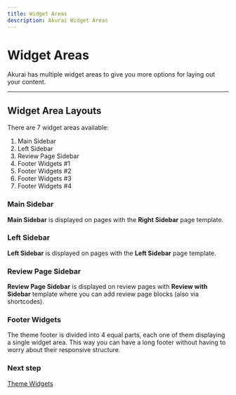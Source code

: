 ```yaml
---
title: Widget Areas
description: Akurai Widget Areas
---
```


# Widget Areas

Akurai has multiple widget areas to give you more options for laying out your content.

---

## Widget Area Layouts

There are 7 widget areas available:

1. Main Sidebar
2. Left Sidebar
3. Review Page Sidebar
4. Footer Widgets #1
5. Footer Widgets #2
6. Footer Widgets #3
7. Footer Widgets #4

### Main Sidebar

**Main Sidebar** is displayed on pages with the **Right Sidebar** page template.

### Left Sidebar

**Left Sidebar** is displayed on pages with the **Left Sidebar** page template.

### Review Page Sidebar

**Review Page Sidebar** is displayed on review pages with **Review with Sidebar** template where you can add review page blocks (also via shortcodes).

### Footer Widgets

The theme footer is divided into 4 equal parts, each one of them displaying a single widget area.
This way you can have a long footer without having to worry about their responsive structure.

### Next step

[Theme Widgets](/docs/akurai/widgets/)
